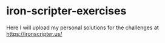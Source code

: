# iron-scripter-exercises
Here I will upload my personal solutions for the challenges at https://ironscripter.us/
